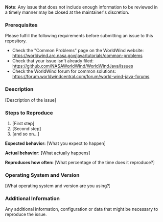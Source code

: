 **Note:** Any issue that does not include enough information to be reviewed in a timely manner may be closed at the
maintainer's discretion.

### Prerequisites

Please fulfill the following requirements before submitting an issue to this repository.

- Check the "Common Problems" page on the WorldWind website: https://worldwind.arc.nasa.gov/java/tutorials/common-problems
- Check that your issue isn't already filed: https://github.com/NASAWorldWind/WorldWindJava/issues
- Check the WorldWind forum for common solutions: https://forum.worldwindcentral.com/forum/world-wind-java-forums

### Description

[Description of the issue]

### Steps to Reproduce

1. [First step]
2. [Second step]
3. [and so on...]

**Expected behavior:** [What you expect to happen]

**Actual behavior:** [What actually happens]

**Reproduces how often:** [What percentage of the time does it reproduce?]

### Operating System and Version

[What operating system and version are you using?]

### Additional Information

Any additional information, configuration or data that might be necessary to reproduce the issue.
